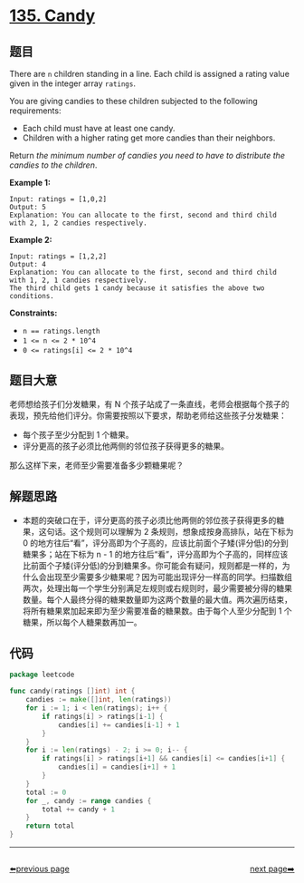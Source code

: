 # [135. Candy](https://leetcode.com/problems/candy/)


## 题目

There are `n` children standing in a line. Each child is assigned a rating value given in the integer array `ratings`.

You are giving candies to these children subjected to the following requirements:

- Each child must have at least one candy.
- Children with a higher rating get more candies than their neighbors.

Return *the minimum number of candies you need to have to distribute the candies to the children*.

**Example 1:**

```
Input: ratings = [1,0,2]
Output: 5
Explanation: You can allocate to the first, second and third child with 2, 1, 2 candies respectively.
```

**Example 2:**

```
Input: ratings = [1,2,2]
Output: 4
Explanation: You can allocate to the first, second and third child with 1, 2, 1 candies respectively.
The third child gets 1 candy because it satisfies the above two conditions.
```

**Constraints:**

- `n == ratings.length`
- `1 <= n <= 2 * 10^4`
- `0 <= ratings[i] <= 2 * 10^4`

## 题目大意

老师想给孩子们分发糖果，有 N 个孩子站成了一条直线，老师会根据每个孩子的表现，预先给他们评分。你需要按照以下要求，帮助老师给这些孩子分发糖果：

- 每个孩子至少分配到 1 个糖果。
- 评分更高的孩子必须比他两侧的邻位孩子获得更多的糖果。

那么这样下来，老师至少需要准备多少颗糖果呢？

## 解题思路

- 本题的突破口在于，评分更高的孩子必须比他两侧的邻位孩子获得更多的糖果，这句话。这个规则可以理解为 2 条规则，想象成按身高排队，站在下标为 0 的地方往后“看”，评分高即为个子高的，应该比前面个子矮(评分低)的分到糖果多；站在下标为 n - 1 的地方往后“看”，评分高即为个子高的，同样应该比前面个子矮(评分低)的分到糖果多。你可能会有疑问，规则都是一样的，为什么会出现至少需要多少糖果呢？因为可能出现评分一样高的同学。扫描数组两次，处理出每一个学生分别满足左规则或右规则时，最少需要被分得的糖果数量。每个人最终分得的糖果数量即为这两个数量的最大值。两次遍历结束，将所有糖果累加起来即为至少需要准备的糖果数。由于每个人至少分配到 1 个糖果，所以每个人糖果数再加一。

## 代码

```go
package leetcode

func candy(ratings []int) int {
	candies := make([]int, len(ratings))
	for i := 1; i < len(ratings); i++ {
		if ratings[i] > ratings[i-1] {
			candies[i] += candies[i-1] + 1
		}
	}
	for i := len(ratings) - 2; i >= 0; i-- {
		if ratings[i] > ratings[i+1] && candies[i] <= candies[i+1] {
			candies[i] = candies[i+1] + 1
		}
	}
	total := 0
	for _, candy := range candies {
		total += candy + 1
	}
	return total
}
```



----------------------------------------------
<div style="display: flex;justify-content: space-between;align-items: center;">
<p><a href="https://books.halfrost.com/leetcode/ChapterFour/0100~0199/0131.Palindrome-Partitioning/">⬅️previous page</a></p>
<p><a href="https://books.halfrost.com/leetcode/ChapterFour/0100~0199/0136.Single-Number/">next page➡️</a></p>
</div>
